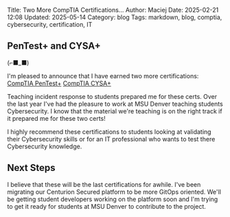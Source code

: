 Title: Two More CompTIA Certifications...
Author: Maciej
Date: 2025-02-21 12:08
Updated: 2025-05-14
Category: blog
Tags: markdown, blog, comptia, cybersecurity, certification, IT

## PenTest+ and CYSA+
(⌐■_■)                                                                          

I'm pleased to announce that I have earned two more certifications:
[CompTIA PenTest+](https://www.credly.com/earner/earned/badge/e17b96f6-d8e1-4bbc-a72b-0accb7a39709)
[CompTIA CYSA+](https://www.credly.com/badges/91a25c38-06a6-4029-bad8-74009e5bec6a)

 Teaching incident response to students prepared me for these certs. Over the last year I've had the pleasure
 to work at MSU Denver teaching students Cybersecurity. I know that the material we're teaching is on the right
 track if it prepared me for these two certs!

 I highly recommend these certifications to students looking at validating their Cybersecurity skills or for an
 IT professional who wants to test there Cybersecurity knowledge.

 ## Next Steps

 I believe that these will be the last certifications for awhile. I've been migrating our Centurion Secured
 platform to be more GitOps oriented. We'll be getting student developers working on the platform soon and
 I'm trying to get it ready for students at MSU Denver to contribute to the project.



